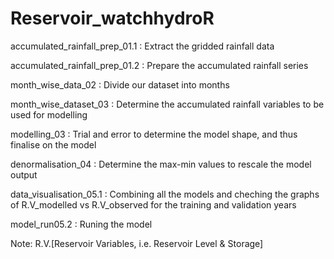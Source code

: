 # Reservoir_watchhydroR
accumulated_rainfall_prep_01.1 : Extract the gridded rainfall data 


accumulated_rainfall_prep_01.2 : Prepare the accumulated rainfall series 


month_wise_data_02             : Divide our dataset into months 


month_wise_dataset_03          : Determine the accumulated rainfall variables to be used for modelling 


modelling_03                      : Trial and error to determine the model shape, and thus finalise on the model 


denormalisation_04             : Determine the max-min values to rescale the model output 


data_visualisation_05.1        : Combining all the models and cheching the graphs of R.V_modelled vs R.V_observed for the training and validation years 


model_run05.2                 : Runing the model



Note: R.V.[Reservoir Variables, i.e. Reservoir Level & Storage]
